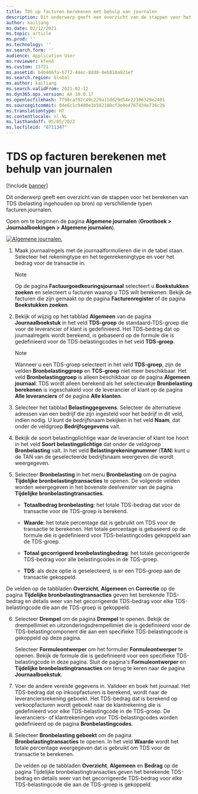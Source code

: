 ```yaml
---
title: TDS op facturen berekenen met behulp van journalen
description: Dit onderwerp geeft een overzicht van de stappen voor het berekenen van TDS (belasting ingehouden op bron) op verschillende typen facturen.journalen.
author: kailiang
ms.date: 02/12/2021
ms.topic: article
ms.prod: ''
ms.technology: ''
ms.search.form: ''
audience: Application User
ms.reviewer: kfend
ms.custom: 15721
ms.assetid: b4b406fa-b772-44ec-8dd8-8eb818a921ef
ms.search.region: Global
ms.author: kailiang
ms.search.validFrom: 2021-02-12
ms.dyn365.ops.version: AX 10.0.17
ms.openlocfilehash: 7f98caf92c49c229a11dd29d54e22106329e2401
ms.sourcegitcommit: 04e6c1c9400e1b582180cf3e0e4767434e736c26
ms.translationtype: HT
ms.contentlocale: nl-NL
ms.lasthandoff: 05/05/2022
ms.locfileid: "8711347"
---
```

# <a name="calculate-tds-on-invoices-using-journals"></a>TDS op facturen berekenen met behulp van journalen

[!include [banner](../includes/banner.md)]

Dit onderwerp geeft een overzicht van de stappen voor het berekenen van TDS (belasting ingehouden op bron) op verschillende typen facturen.journalen.

Open om te beginnen de pagina **Algemene journalen** (**Grootboek > Journaalboekingen > Algemene journalen**).

[![Algemene journalen.](./media/apac-ind-TDS-57.png)](./media/apac-ind-TDS-57.png)

1. Maak journaalregels met de journaalformulieren die in de tabel staan. Selecteer het rekeningtype en het tegenrekeningtype en voer het bedrag voor de transactie in. 

   > [!NOTE]
   > Op de pagina **Factuurgoedkeuringsjournaal** selecteert u **Boekstukken zoeken** en selecteert u facturen waarop u TDS wilt berekenen. Bekijk de facturen die zijn gemaakt op de pagina **Facturenregister** of de pagina **Boekstukken zoeken**.  

2. Bekijk of wijzig op het tabblad **Algemeen** van de pagina **Journaalboekstuk** in het veld **TDS-groep** de standaard-TDS-groep die voor de leverancier of klant is gedefinieerd. Het TDS-bedrag dat op journaalregels wordt berekend, is gebaseerd op de formule die is gedefinieerd voor de TDS-belastingcodes in het veld **TDS-groep**. 

   > [!NOTE]
   > Wanneer u een TDS-groep selecteert in het veld **TDS-groep**, zijn de velden **Bronbelastinggroep** en **TCS-groep** niet meer beschikbaar. Het veld **Bronbelastinggroep** is alleen beschikbaar op de pagina **Algemeen journaal**. TDS wordt alleen berekend als het selectievakje **Bronbelasting berekenen** is ingeschakeld voor de leverancier of klant op de pagina **Alle leveranciers** of de pagina **Alle klanten**.   

3. Selecteer het tabblad **Belastinggegevens**. Selecteer de alternatieve adressen van een bedrijf die zijn ingesteld voor het bedrijf in dit veld, indien nodig. U kunt de bedrijfsnaam bekijken in het veld **Naam**, dat onder de veldgroep **Bedrijfsgegevens** valt. 

4. Bekijk de soort belastingplichtige waar de leverancier of klant toe hoort in het veld **Soort belastingplichtige** dat onder de veldgroep **Bronbelasting** valt. In het veld **Belastingrekeningnummer** (**TAN**) kunt u de TAN van de geselecteerde bedrijfsnaam weergeven die wordt weergegeven.  

5. Selecteer **Bronbelasting** in het menu **Bronbelasting** om de pagina **Tijdelijke bronbelastingtransacties** te openen. De volgende velden worden weergegeven in het bovenste deelvenster van de pagina **Tijdelijke bronbelastingtransacties**.

   - **Totaalbedrag bronbelasting**: het totale TDS-bedrag dat voor de transactie voor de TDS-groep is berekend.

   - **Waarde**: het totale percentage dat is gebruikt om TDS voor de transactie te berekenen. Het totale percentage is gebaseerd op de formule die is gedefinieerd voor TDS-belastingcodes gekoppeld aan de TDS-groep.

   - **Totaal gecorrigeerd bronbelastingbedrag**: het totale gecorrigeerde TDS-bedrag voor alle belastingcodes in de TDS-groep.

   - **TDS**: als deze optie is geselecteerd, is er een TDS-groep aan de transactie gekoppeld.

  De velden op de tabbladen **Overzicht**, **Algemeen** en **Correctie** op de pagina **Tijdelijke bronbelastingtransacties** geven het berekende TDS-bedrag en details weer van het gecorrigeerde TDS-bedrag voor elke TDS-belastingcode die aan de TDS-groep is gekoppeld.

6. Selecteer **Drempel** om de pagina **Drempel** te openen. Bekijk de drempellimiet en uitzonderingsdrempellimiet die is gedefinieerd voor de TDS-belastingcomponent die aan een specifieke TDS-belastingcode is gekoppeld op deze pagina.

   Selecteer **Formuleontwerper** om het formulier **Formuleontwerper** te openen. Bekijk de formule die is gedefinieerd voor een specifieke TDS-belastingcode in deze pagina. Sluit de pagina's **Formuleontwerper** en **Tijdelijke bronbelastingtransacties** om terug te keren naar de pagina **Journaalboekstuk**.

8. Voer de andere vereiste gegevens in. Valideer en boek het journaal. Het TDS-bedrag dat op inkoopfacturen is berekend, wordt naar de leveranciersrekening geboekt. Het TDS-bedrag dat is berekend op verkoopfacturen wordt geboekt naar de klantrekening die is gedefinieerd voor elke TDS-belastingcode in de TDS-groep. De leveranciers- of klantrekeningen voor TDS-belastingcodes worden gedefinieerd op de pagina **Bronbelastingcodes**.

9. Selecteer **Bronbelasting geboekt** om de pagina **Bronbelastingtransacties** te openen. In het veld **Waarde** wordt het totale percentage weergegeven dat is gebruikt om TDS voor de transactie te berekenen.

   De velden op de tabbladen **Overzicht**, **Algemeen** en **Bedrag** op de pagina Tijdelijke bronbelastingtransacties geven het berekende TDS-bedrag en details weer van het gecorrigeerde TDS-bedrag voor elke TDS-belastingcode die aan de TDS-groep is gekoppeld.
